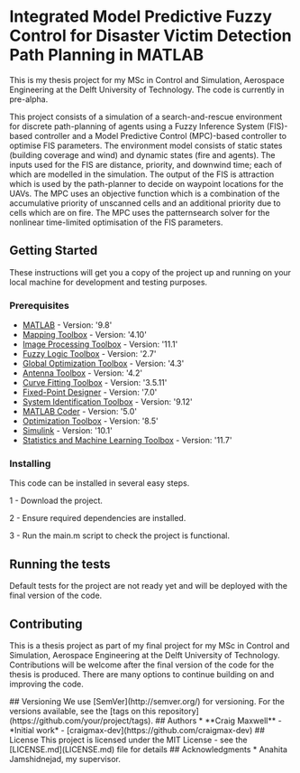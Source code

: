# Integrated Model Predictive Fuzzy Control for Disaster Victim Detection Path Planning in MATLAB

This is my thesis project for my MSc in Control and Simulation, Aerospace Engineering at the Delft University of Technology. The code is currently in pre-alpha.

This project consists of a simulation of a search-and-rescue environment for discrete path-planning of agents using a Fuzzy Inference System (FIS)-based controller and a Model Predictive Control (MPC)-based controller to optimise FIS parameters. The environment model consists of static states (building coverage and wind) and dynamic states (fire and agents). The inputs used for the FIS are distance, priority, and downwind time; each of which are modelled in the simulation. The output of the FIS is attraction which is used by the path-planner to decide on waypoint locations for the UAVs. The MPC uses an objective function which is a combination of the accumulative priority of unscanned cells and an additional priority due to cells which are on fire. The MPC uses the patternsearch solver for the nonlinear time-limited optimisation of the FIS parameters.

## Getting Started

These instructions will get you a copy of the project up and running on your local machine for development and testing purposes.

### Prerequisites

* [MATLAB](https://www.mathworks.com/products/matlab.html) - Version: '9.8'
* [Mapping Toolbox]() - Version: '4.10'
* [Image Processing Toolbox]() - Version: '11.1'
* [Fuzzy Logic Toolbox](https://www.mathworks.com/products/fuzzy-logic.html) - Version: '2.7'
* [Global Optimization Toolbox]() - Version: '4.3'
* [Antenna Toolbox]() - Version: '4.2'
* [Curve Fitting Toolbox]() - Version: '3.5.11'
* [Fixed-Point Designer]() - Version: '7.0'
* [System Identification Toolbox]() - Version: '9.12'
* [MATLAB Coder]() - Version: '5.0'
* [Optimization Toolbox](https://www.mathworks.com/products/optimization.html) - Version: '8.5'
* [Simulink]() - Version: '10.1'
* [Statistics and Machine Learning Toolbox]() - Version: '11.7'

### Installing

This code can be installed in several easy steps.

1 - Download the project.

2 - Ensure required dependencies are installed.

3 - Run the main.m script to check the project is functional.

## Running the tests

Default tests for the project are not ready yet and will be deployed with the final version of the code.

## Contributing

This is a thesis project as part of my final project for my MSc in Control and Simulation, Aerospace Engineering at the Delft University of Technology. Contributions will be welcome after the final version of the code for the thesis is produced. There are many options to continue building on and improving the code. 

<!--
Please read [CONTRIBUTING.md](https://gist.github.com/craigmax-dev/contributing) for details on our code of conduct, and the process for submitting pull requests to us.
--!>

## Versioning

We use [SemVer](http://semver.org/) for versioning. For the versions available, see the [tags on this repository](https://github.com/your/project/tags). 

## Authors

* **Craig Maxwell** - *Initial work* - [craigmax-dev](https://github.com/craigmax-dev)

## License

This project is licensed under the MIT License - see the [LICENSE.md](LICENSE.md) file for details

## Acknowledgments

* Anahita Jamshidnejad, my supervisor.
